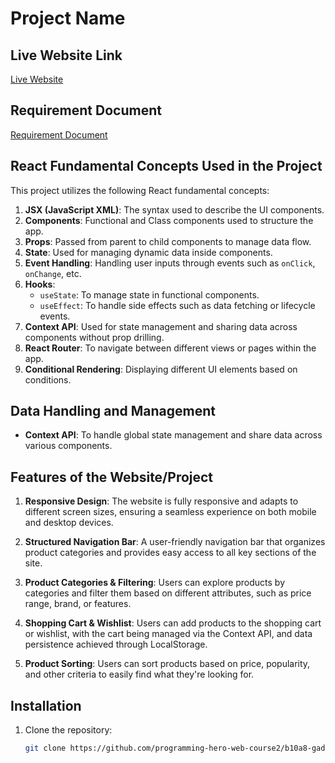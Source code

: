 # Project Name

## Live Website Link
[Live Website](https://loutish-back.surge.sh/)

## Requirement Document
[Requirement Document](https://github.com/ProgrammingHero1/B10-A8-gadget-heaven/blob/main/Batch-10_Assignment-08.pdf)

## React Fundamental Concepts Used in the Project
This project utilizes the following React fundamental concepts:

1. **JSX (JavaScript XML)**: The syntax used to describe the UI components.
2. **Components**: Functional and Class components used to structure the app.
3. **Props**: Passed from parent to child components to manage data flow.
4. **State**: Used for managing dynamic data inside components.
5. **Event Handling**: Handling user inputs through events such as `onClick`, `onChange`, etc.
6. **Hooks**:
   - `useState`: To manage state in functional components.
   - `useEffect`: To handle side effects such as data fetching or lifecycle events.
7. **Context API**: Used for state management and sharing data across components without prop drilling.
8. **React Router**: To navigate between different views or pages within the app.
9. **Conditional Rendering**: Displaying different UI elements based on conditions.

## Data Handling and Management

- **Context API**: To handle global state management and share data across various components.



## Features of the Website/Project

1. **Responsive Design**: The website is fully responsive and adapts to different screen sizes, ensuring a seamless experience on both mobile and desktop devices.

2. **Structured Navigation Bar**: A user-friendly navigation bar that organizes product categories and provides easy access to all key sections of the site.

3. **Product Categories & Filtering**: Users can explore products by categories and filter them based on different attributes, such as price range, brand, or features.

4. **Shopping Cart & Wishlist**: Users can add products to the shopping cart or wishlist, with the cart being managed via the Context API, and data persistence achieved through LocalStorage.

5. **Product Sorting**: Users can sort products based on price, popularity, and other criteria to easily find what they're looking for.


## Installation

1. Clone the repository:  
   ```bash
   git clone https://github.com/programming-hero-web-course2/b10a8-gadget-heaven-rimasultana
